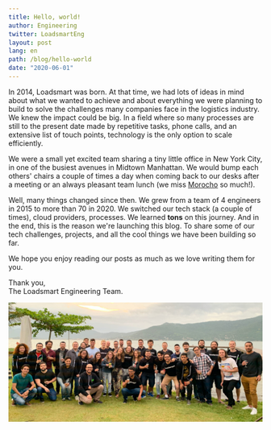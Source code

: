 ```yaml
---
title: Hello, world!
author: Engineering
twitter: LoadsmartEng
layout: post
lang: en
path: /blog/hello-world
date: "2020-06-01"
---
```


In 2014, Loadsmart was born. At that time, we had lots of ideas in mind about what we wanted to achieve and about everything we were planning to build to solve the challenges many companies face in the logistics industry. We knew the impact could be big. In a field where so many processes are still to the present date made by repetitive tasks, phone calls, and an extensive list of touch points, technology is the only option to scale efficiently.

We were a small yet excited team sharing a tiny little office in New York City, in one of the busiest avenues in Midtown Manhattan. We would bump each others' chairs a couple of times a day when coming back to our desks after a meeting or an always pleasant team lunch (we miss [Morocho](https://www.yelp.com/biz/morocho-peruvian-fusion-new-york) so much!).

Well, many things changed since then. We grew from a team of 4 engineers in 2015 to more than 70 in 2020. We switched our tech stack (a couple of times), cloud providers, processes. We learned **tons** on this journey. And in the end, this is the reason we're launching this blog. To share some of our tech challenges, projects, and all the cool things we have been building so far.

We hope you enjoy reading our posts as much as we love writing them for you.

Thank you,  
The Loadsmart Engineering Team.

![Part of Loadsmart's Engineering Team](./engineering-team.jpg)
